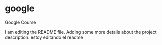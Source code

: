 # google
Google Course


I am editing the README file. Adding some more details about the project description.
estoy editando el readme
